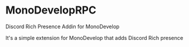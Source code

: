 # MonoDevelopRPC
Discord Rich Presence Addin for MonoDevelop

It's a simple extension for MonoDevelop that adds Discord Rich presence
